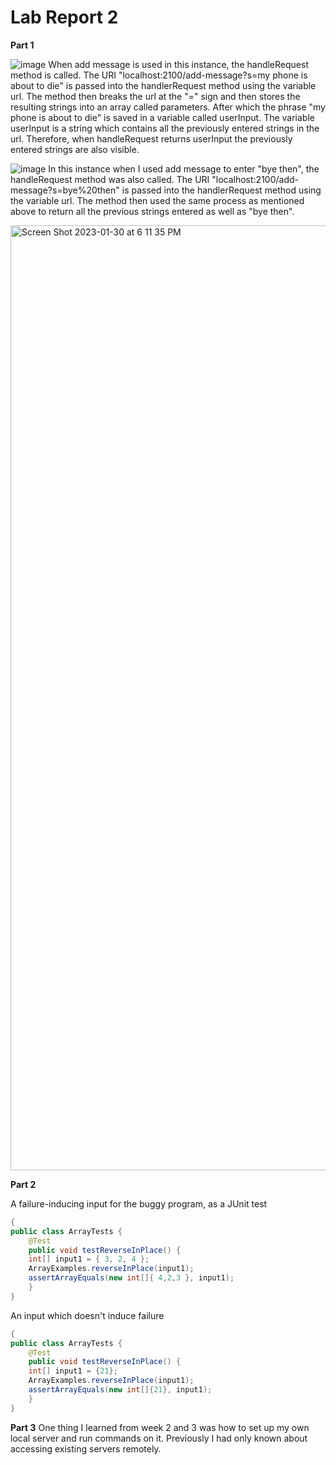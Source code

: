 
# Lab Report 2

__Part 1__

![image](https://user-images.githubusercontent.com/122564032/215642634-b5269cba-995b-441c-9050-77bfa89e3a93.png)
When add message is used in this instance, the handleRequest method is called. The URI "localhost:2100/add-message?s=my phone is about to die" is passed into the handlerRequest method using the variable url. The method then breaks the url at the "=" sign and then stores the resulting strings into an array called parameters. After which the phrase "my phone is about to die" is saved in a variable called userInput. The variable userInput is a string which contains all the previously entered strings in the url. Therefore, when handleRequest returns userInput the previously entered strings are also visible.

![image](https://user-images.githubusercontent.com/122564032/215642688-25fbc35e-f168-4048-bbfb-b0ad4345e9bb.png)
In this instance when I used add message to enter "bye then", the handleRequest method was also called. The URI "localhost:2100/add-message?s=bye%20then" is passed into the handlerRequest method using the variable url. The method then used the same process as mentioned above to return all the previous strings entered as well as "bye then".


<img width="1512" alt="Screen Shot 2023-01-30 at 6 11 35 PM" src="https://user-images.githubusercontent.com/122564032/215642714-43f383f3-502b-4885-930a-452ff89fc925.png">


__Part 2__

A failure-inducing input for the buggy program, as a JUnit test
```java
{
public class ArrayTests {
	@Test 
	public void testReverseInPlace() {
    int[] input1 = { 3, 2, 4 };
    ArrayExamples.reverseInPlace(input1);
    assertArrayEquals(new int[]{ 4,2,3 }, input1);
	}
}
```

An input which doesn't induce failure 

```java
{
public class ArrayTests {
	@Test 
	public void testReverseInPlace() {
    int[] input1 = {21};
    ArrayExamples.reverseInPlace(input1);
    assertArrayEquals(new int[]{21}, input1);
	}
}
```


__Part 3__
One thing I learned from week 2 and 3 was how to set up my own local server and run commands on it. Previously I had only known about accessing existing servers remotely. 

